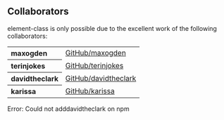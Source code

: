 ## Collaborators

element-class is only possible due to the excellent work of the following collaborators:

<table><tbody><tr><th align="left">maxogden</th><td><a href="https://github.com/maxogden">GitHub/maxogden</a></td></tr>
<tr><th align="left">terinjokes</th><td><a href="https://github.com/terinjokes">GitHub/terinjokes</a></td></tr>
<tr><th align="left">davidtheclark</th><td><a href="https://github.com/davidtheclark">GitHub/davidtheclark</a></td></tr>
<tr><th align="left">karissa</th><td><a href="https://github.com/karissa">GitHub/karissa</a></td></tr>
</tbody></table>
Error: Could not adddavidtheclark on npm
